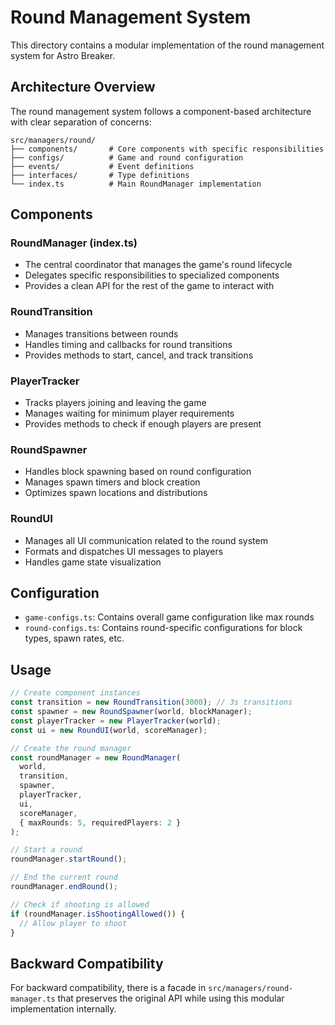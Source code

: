 # Round Management System

This directory contains a modular implementation of the round management system for Astro Breaker.

## Architecture Overview

The round management system follows a component-based architecture with clear separation of concerns:

```
src/managers/round/
├── components/       # Core components with specific responsibilities
├── configs/          # Game and round configuration
├── events/           # Event definitions
├── interfaces/       # Type definitions
└── index.ts          # Main RoundManager implementation
```

## Components

### RoundManager (index.ts)
- The central coordinator that manages the game's round lifecycle
- Delegates specific responsibilities to specialized components
- Provides a clean API for the rest of the game to interact with

### RoundTransition
- Manages transitions between rounds
- Handles timing and callbacks for round transitions
- Provides methods to start, cancel, and track transitions

### PlayerTracker
- Tracks players joining and leaving the game
- Manages waiting for minimum player requirements
- Provides methods to check if enough players are present

### RoundSpawner
- Handles block spawning based on round configuration
- Manages spawn timers and block creation
- Optimizes spawn locations and distributions

### RoundUI
- Manages all UI communication related to the round system
- Formats and dispatches UI messages to players
- Handles game state visualization

## Configuration

- `game-configs.ts`: Contains overall game configuration like max rounds
- `round-configs.ts`: Contains round-specific configurations for block types, spawn rates, etc.

## Usage

```typescript
// Create component instances
const transition = new RoundTransition(3000); // 3s transitions
const spawner = new RoundSpawner(world, blockManager);
const playerTracker = new PlayerTracker(world);
const ui = new RoundUI(world, scoreManager);

// Create the round manager
const roundManager = new RoundManager(
  world,
  transition,
  spawner,
  playerTracker,
  ui,
  scoreManager,
  { maxRounds: 5, requiredPlayers: 2 }
);

// Start a round
roundManager.startRound();

// End the current round
roundManager.endRound();

// Check if shooting is allowed
if (roundManager.isShootingAllowed()) {
  // Allow player to shoot
}
```

## Backward Compatibility

For backward compatibility, there is a facade in `src/managers/round-manager.ts` that preserves the original API while using this modular implementation internally.